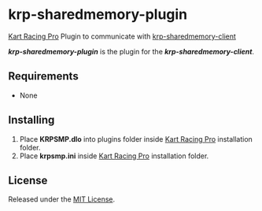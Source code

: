 # krp-sharedmemory-plugin

[Kart Racing Pro](https://www.kartracing-pro.com/) Plugin to communicate with [krp-sharedmemory-client](https://github.com/FynniX/krp-sharedmemory-client)

***krp-sharedmemory-plugin*** is the plugin for the ***krp-sharedmemory-client***.

## Requirements

- None

## Installing

1. Place **KRPSMP.dlo** into plugins folder inside [Kart Racing Pro](https://www.kartracing-pro.com/) installation folder.
2. Place **krpsmp.ini** inside [Kart Racing Pro](https://www.kartracing-pro.com/) installation folder.

## License

Released under the [MIT License](https://github.com/FynniX/krp-sharedmemory-plugin/blob/main/LICENSE).